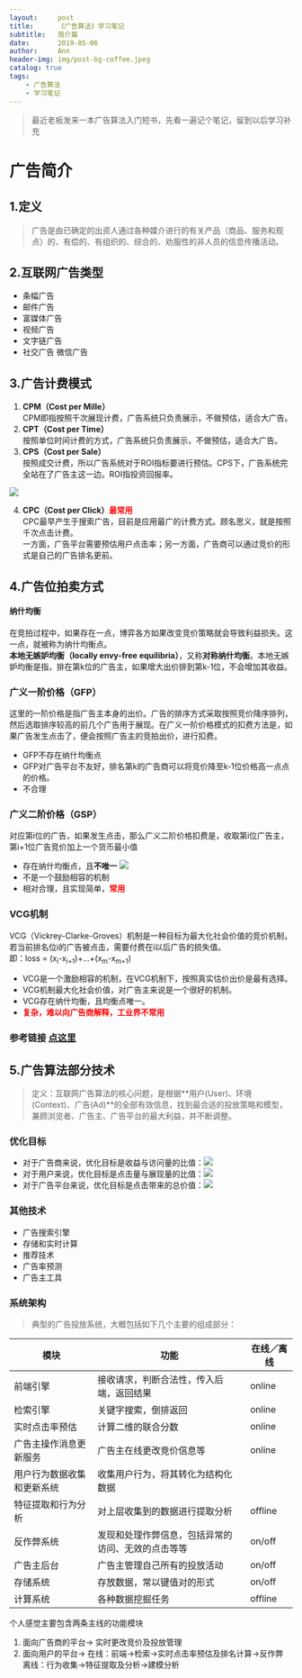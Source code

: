 ```yaml
---
layout:     post
title:      《广告算法》学习笔记
subtitle:   简介篇
date:       2019-05-06
author:     Ann
header-img: img/post-bg-coffee.jpeg
catalog: true
tags:
    - 广告算法
    - 学习笔记
---
```



> 最近老板发来一本广告算法入门短书，先看一遍记个笔记，留到以后学习补充

# 广告简介

## 1.定义

>广告是由已确定的出资人通过各种媒介进行的有关产品（商品、服务和观点）的、有偿的、有组织的、综合的、劝服性的非人员的信息传播活动。

## 2.互联网广告类型

- 条幅广告
- 邮件广告
- 富媒体广告
- 视频广告
- 文字链广告
- 社交广告
  微信广告

## 3.广告计费模式
1. **CPM（Cost per Mille）**  
CPM即指按照千次展现计费，广告系统只负责展示，不做预估，适合大广告。
2. **CPT（Cost per Time）**  
按照单位时间计费的方式，广告系统只负责展示，不做预估，适合大广告。
3. **CPS（Cost per Sale）**  
按照成交计费，所以广告系统对于ROI指标要进行预估。CPS下，广告系统完全站在了广告主这一边。ROI指投资回报率。  
<img src="http://latex.codecogs.com/gif.latex?ROI=\frac{\sum_i^{\infty}Return_i }{\sum_i^{\infty}Invest_i}" /> 

4. **CPC（Cost per Click）<font color="red">最常用</font>**  
CPC最早产生于搜索广告，目前是应用最广的计费方式。顾名思义，就是按照千次点击计费。  
一方面，广告平台需要预估用户点击率；另一方面，广告商可以通过竞价的形式是自己的广告排名更前。

## 4.广告位拍卖方式
#### 纳什均衡
在竞拍过程中，如果存在一点，博弈各方如果改变竞价策略就会导致利益损失。这一点，就被称为纳什均衡点。    
**本地无嫉妒均衡（locally envy-free equilibria）**，又称**对称纳什均衡**。本地无嫉妒均衡是指，排在第k位的广告主，如果增大出价排到第k-1位，不会增加其收益。

### 广义一阶价格（GFP）
这里的一阶价格是指广告主本身的出价。广告的排序方式采取按照竞价降序排列，然后选取排序较高的前几个广告用于展现。在广义一阶价格模式的扣费方法是，如果广告发生点击了，便会按照广告主的竞拍出价，进行扣费。
- GFP不存在纳什均衡点
- GFP对广告平台不友好，排名第k的广告商可以将竞价降至k-1位价格高一点点的价格。
- 不合理

### 广义二阶价格（GSP）
对应第i位的广告，如果发生点击，那么广义二阶价格扣费是，收取第i位广告主，第i+1位广告竞价加上一个货币最小值
- 存在纳什均衡点，且**不唯一**  <img src="http://latex.codecogs.com/gif.latex?loss = (x_i-x_{i+1})V_{i+1}+...+(x_m-x_{m+1})V_{m+1}" /> 
- 不是一个鼓励相容的机制
- 相对合理，且实现简单，**<font color="red">常用</font>**

### VCG机制
VCG（Vickrey-Clarke-Groves）机制是一种目标为最大化社会价值的竞价机制，若当前排名位i的广告被点击，需要付费在i以后广告的损失值。  
即：loss = (x<sub>i</sub>-x<sub>i+1</sub>)+...+(x<sub>m</sub>-x<sub>m+1</sub>)
- VCG是一个激励相容的机制，在VCG机制下，按照真实估价出价是最有选择。
- VCG机制最大化社会价值，对广告主来说是一个很好的机制。
- VCG存在纳什均衡，且均衡点唯一。
- **<font color="red">复杂，难以向广告商解释，工业界不常用</font>**

### 参考链接 [点这里](http://www.360doc.com/content/15/0215/02/9318309_448677843.shtml)


## 5.广告算法部分技术
> 定义：互联网广告算法的核心问题，是根据**用户(User)、环境(Context)、广告(Ad)**的全部有效信息，找到最合适的投放策略和模型，兼顾浏览者、广告主、广告平台的最大利益，并不断调整。

### 优化目标
- 对于广告商来说，优化目标是收益与访问量的比值：<img src="http://latex.codecogs.com/gif.latex?ROI=\frac{ \sum_i^{\infty}Return_i }{\sum_i^{\infty}Invest_i}" /> 
- 对于用户来说，优化目标是点击量与展现量的比值：<img src="http://latex.codecogs.com/gif.latex?CTR(Click Through Rate)= \frac{ \sum_i^{\infty}Click_i }{\sum_i^{\infty}Impression_i}" />
- 对于广告平台来说，优化目标是点击带来的总价值：<img src="http://latex.codecogs.com/gif.latex?F = CTR(Click Through Rate)* PPC(Pay per Click) * Discount(折扣)" />

### 其他技术
- 广告搜索引擎
- 存储和实时计算
- 推荐技术
- 广告率预测
- 广告主工具

### 系统架构
> 典型的广告投放系统，大概包括如下几个主要的组成部分：  

| 模块 | 功能 | 在线／离线|
|------|-----|---------|
|前端引擎|接收请求，判断合法性，传入后端，返回结果|online|
|检索引擎|关键字搜索，倒排返回|online|
|实时点击率预估|计算二维的联合分数|online|
|广告主操作消息更新服务|广告主在线更改竞价信息等|online|
|用户行为数据收集和更新系统|收集用户行为，将其转化为结构化数据||
|特征提取和行为分析|对上层收集到的数据进行提取分析|offline|
|反作弊系统|发现和处理作弊信息，包括异常的访问、无效的点击等等|on/off|
|广告主后台|广告主管理自己所有的投放活动|on/off|
|存储系统|存放数据，常以键值对的形式|on/off|
|计算系统|各种数据挖掘任务|offline|

个人感觉主要包含两条主线的功能模块
1. 面向广告商的平台-> 实时更改竞价及投放管理  
2. 面向用户的平台-> 在线：前端->检索->实时点击率预估及排名计算->反作弊  
                  离线：行为收集->特征提取及分析->建模分析

